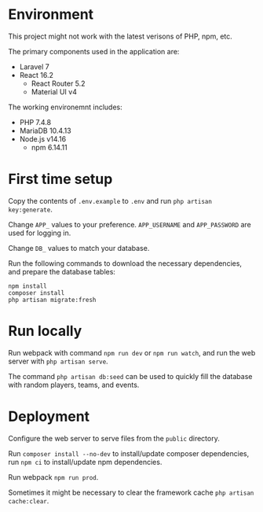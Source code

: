 # Environment
This project might not work with the latest verisons of PHP, npm, etc.

The primary components used in the application are:
- Laravel 7
- React 16.2
	- React Router 5.2
	- Material UI v4

The working environemnt includes:
- PHP 7.4.8
- MariaDB 10.4.13
- Node.js v14.16
	- npm 6.14.11

# First time setup
Copy the contents of `.env.example` to `.env` and run `php artisan key:generate`.

Change `APP_` values to your preference. `APP_USERNAME` and `APP_PASSWORD` are used for logging in.

Change `DB_` values to match your database.

Run the following commands to download the necessary dependencies, and prepare the database tables:
```
npm install
composer install
php artisan migrate:fresh
```

# Run locally
Run webpack with command `npm run dev` or `npm run watch`, and run the web server with `php artisan serve`.

The command `php artisan db:seed` can be used to quickly fill the database with random players, teams, and events.

# Deployment
Configure the web server to serve files from the `public` directory.

Run `composer install --no-dev` to install/update composer dependencies, run `npm ci` to install/update npm dependencies.

Run webpack `npm run prod`.

Sometimes it might be necessary to clear the framework cache `php artisan cache:clear`.

